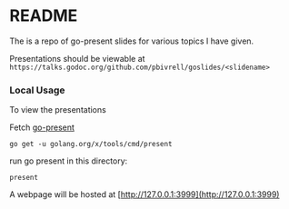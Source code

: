 # README

The is a repo of go-present slides for various topics I have given.

Presentations should be viewable at `https://talks.godoc.org/github.com/pbivrell/goslides/<slidename>`

### Local Usage

To view the presentations

Fetch [go-present](https://pkg.go.dev/golang.org/x/tools/present)
```
go get -u golang.org/x/tools/cmd/present
```

run go present in this directory:
```
present
```

A webpage will be hosted at [http://127.0.0.1:3999](http://127.0.0.1:3999)
